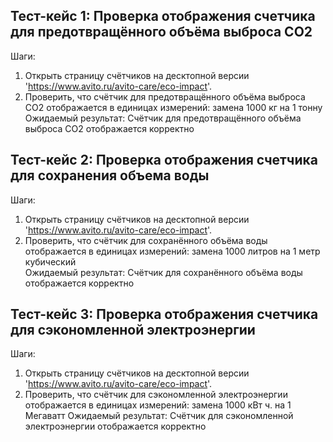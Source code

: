 ## Тест-кейс 1: Проверка отображения счетчика для предотвращённого объёма выброса CO2  
   Шаги:
1. Открыть страницу счётчиков на десктопной версии 'https://www.avito.ru/avito-care/eco-impact'.
2. Проверить, что счётчик для предотвращённого объёма выброса CO2 отображается в единицах измерений: замена 1000 кг на 1 тонну
   Ожидаемый результат: Счётчик для предотвращённого объёма выброса CO2 отображается корректно

## Тест-кейс 2: Проверка отображения счетчика для сохранения объема воды  
   Шаги:
1. Открыть страницу счётчиков на десктопной версии 'https://www.avito.ru/avito-care/eco-impact'.
2. Проверить, что счётчик для сохранённого объёма воды отображается в единицах измерений: замена 1000 литров на 1 метр кубический   
   Ожидаемый результат: Счётчик для сохранённого объёма воды отображается корректно

## Тест-кейс 3: Проверка отображения счетчика для сэкономленной электроэнергии  
   Шаги:
1. Открыть страницу счётчиков на десктопной версии 'https://www.avito.ru/avito-care/eco-impact'.
2. Проверить, что счётчик для сэкономленной электроэнергии отображается в единицах измерений: замена 1000 кВт ч. на 1 Мегаватт
   Ожидаемый результат: Счётчик для сэкономленной электроэнергии отображается корректно 